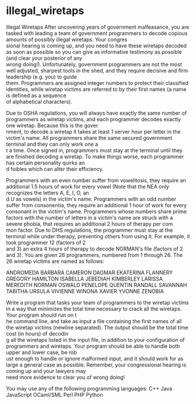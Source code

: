 illegal_wiretaps
================


Illegal Wiretaps
After uncovering years of government malfeasance, you are tasked with leading a team of government programmers to decode copious amounts of possibly illegal wiretaps. Your congres\
sional hearing is coming up, and you need to have these wiretaps decoded as soon as possible so you can give as informative testimony as possible (and clear your posterior of any \
wrong doing!). Unfortunately, government programmers are not the most well adjusted, sharpest tools in the shed, and they require decisive and firm leadership (e.g. you) to guide \
them. Programmers are assigned integer numbers to protect their classified identities, while wiretap victims are referred to by their first names (a name is defined as a sequence \
of alphabetical characters).

Due to OSHA regulations, you will always have exactly the same number of programmers as wiretap victims, and each programmer decodes exactly one wiretap. Because this is the gover\
nment, to decode a wiretap it takes at least 1 server hour per letter in the victim's name. All programmers share the same secured government terminal and they can only work one a\
t a time. Once signed in, programmers must stay at the terminal until they are finished decoding a wiretap. To make things worse, each programmer has certain personality quirks an\
d foibles which can alter their efficiency.

Programmers with an even number suffer from vowelitosis, they require an additional 1.5 hours of work for every vowel (Note that the NEA only recognizes the letters A, E, I, O, an\
d U as vowels) in the victim's name.
Programmers with an odd number suffer from consonentia, they require an additional 1 hour of work for every consonant in the victim's name.
Programmers whose numbers share prime factors with the number of letters in a victim's name are struck with a severe phobia, that requires an additional 2 hours of therapy per com\
mon factor. Due to DHS regulations, the programmer must stay at the terminal while under therapy, preventing others from using it. For example, it took programmer 12 (factors of 2\
 and 3) an extra 4 hours of therapy to decode NORMAN's file (factors of 2 and 3).
You are given 26 programmers, numbered from 1 through 26. The 26 wiretap victims are named as follows:

ANDROMEDA
BARBARA
CAMERON
DAGMAR
EKATERINA
FLANNERY
GREGORY
HAMILTON
ISABELLA
JEBEDIAH
KIMBERLEY
LARISSA
MEREDITH
NORMAN
OSWALD
PENELOPE
QUENTIN
RANDALL
SAVANNAH
TABITHA
URSULA
VIVIENNE
WINONA
XAVIER
YVONNE
ZENOBIA

Write a program that tasks your team of programmers to the wiretap victims in a way that minimizes the total time necessary to crack all the wiretaps. Your program should run on t\
he command line, and take as input a file containing the first names of all the wiretap victims (newline separated). The output should be the total time cost (in hours) of decodin\
g all the wiretaps listed in the input file, in addition to your configuration of programmers and wiretaps. Your program should be able to handle both upper and lower case, be rob\
ust enough to handle or ignore malformed input, and it should work for as large a general case as possible. Remember, your congressional hearing is coming up and your lawyers may \
need more evidence to clear you of wrong doing!

You may use any of the following programming languages:
C++
Java
JavaScript
OCaml/SML
Perl
PHP
Python
